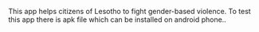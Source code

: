 This app helps citizens of Lesotho to fight gender-based violence.
To test this app there is apk file which can be installed on android phone..
